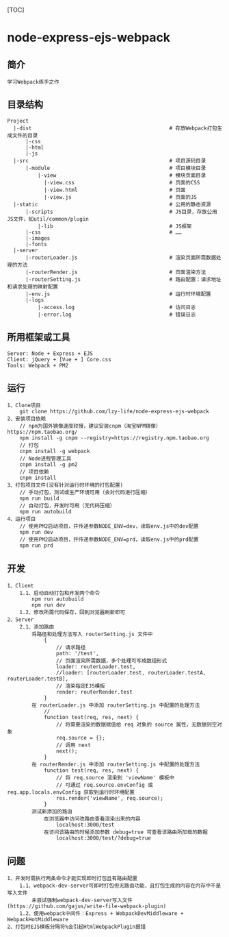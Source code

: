 [TOC]

# node-express-ejs-webpack

## 简介
    学习Webpack练手之作

## 目录结构
    Project
      |-dist                                             # 存放Webpack打包生成文件的目录
          |-css
          |-html
          |-js
      |-src                                              # 项目源码目录
          |-module                                       # 项目模块目录
              |-view                                     # 模块页面目录
                |-view.css                               # 页面的CSS
                |-view.html                              # 页面
                |-view.js                                # 页面的JS
      |-static                                           # 公用的静态资源
          |-scripts                                      # JS目录，存放公用JS文件，如util/common/plugin
              |-lib                                      # JS框架
          |-css                                          # ……
          |-images
          |-fonts
      |-server
          |-routerLoader.js                              # 渲染页面所需数据处理的方法
          |-routerRender.js                              # 页面渲染方法
          |-routerSetting.js                             # 路由配置：请求地址和请求处理的映射配置
          |-env.js                                       # 运行时环境配置
          |-logs
              |-access.log                               # 访问日志
              |-error.log                                # 错误日志

## 所用框架或工具
    Server: Node + Express + EJS
    Client: jQuery + [Vue + ] Core.css
    Tools: Webpack + PM2

## 运行
    1、Clone项目
        git clone https://github.com/lzy-life/node-express-ejs-webpack
    2、安装项目依赖
        // npm为国外镜像速度较慢，建议安装cnpm（淘宝NPM镜像） https://npm.taobao.org/
        npm install -g cnpm --registry=https://registry.npm.taobao.org
        // 打包
        cnpm install -g webpack
        // Node进程管理工具
        cnpm install -g pm2
        // 项目依赖
        cnpm install
    3、打包项目文件(没有针对运行时环境的打包配置)
        // 手动打包，测试或生产环境可用（会对代码进行压缩）
        npm run build
        // 自动打包，开发时可用（无代码压缩）
        npm run autobuild
    4、运行项目
        // 使用PM2启动项目，并传递参数NODE_ENV=dev，读取env.js中的dev配置
        npm run dev
        // 使用PM2启动项目，并传递参数NODE_ENV=prd，读取env.js中的prd配置
        npm run prd

## 开发
    1、Client
        1.1、启动自动打包和开发两个命令
            npm run autobuild
            npm run dev
        1.2、修改所需代码保存，回到浏览器刷新即可
    2、Server
        2.1、添加路由
            将路径和处理方法写入 routerSetting.js 文件中
                {
                    // 请求路径
                    path: '/test',
                    // 页面渲染所需数据，多个处理可写成数组形式
                    loader: routerLoader.test,
                    //loader: [routerLoader.test, routerLoader.testA, routerLoader.testB],
                    // 渲染指定EJS模板
                    render: routerRender.test
                }
            在 routerLoader.js 中添加 routerSetting.js 中配置的处理方法
                // 
                function test(req, res, next) {
                    // 将需要渲染的数据赋值给 req 对象的 source 属性，无数据则空对象
                    req.source = {};
                    // 调用 next
                    next();
                }
            在 routerRender.js 中添加 routerSetting.js 中配置的处理方法
                function test(req, res, next) {
                    // 将 req.source 渲染到 'viewName' 模板中
                    // 可通过 req.source.envConfig 或 req.app.locals.envConfig 获取到运行时环境配置
                    res.render('viewName', req.source);
                }
            测试新添加的路由
                在浏览器中访问改路由查看渲染出来的内容
                    localhost:3000/test
                在访问该路由的时候添加参数 debug=true 可查看该路由所加载的数据
                    localhost:3000/test/?debug=true

## 问题
    1、开发时需执行两条命令才能实现即时打包且有路由配置
        1.1、webpack-dev-server可即时打包但无路由功能，且打包生成的内容在内存中不是写入文件
            未尝试强制webpack-dev-server写入文件(https://github.com/gajus/write-file-webpack-plugin)
        1.2、使用webpack中间件：Express + WebpackDevMiddleware + WebpackHotMiddleware
    2、打包时EJS模板分隔符%会引起HtmlWebpackPlugin报错
